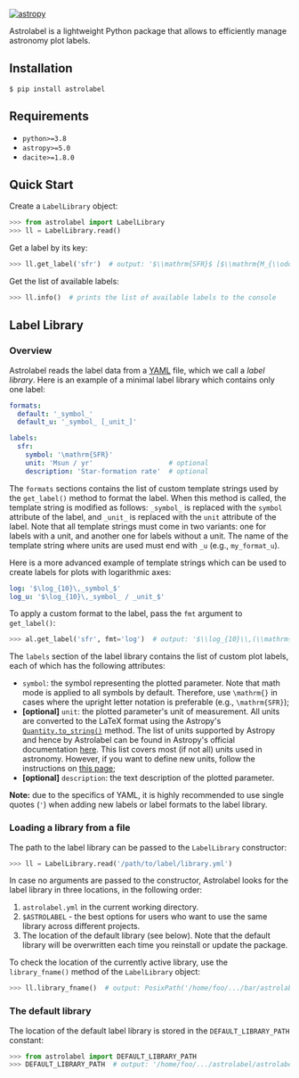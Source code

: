 [![astropy](http://img.shields.io/badge/powered%20by-AstroPy-orange.svg?style=flat)](http://www.astropy.org/)

Astrolabel is a lightweight Python package that allows to efficiently manage astronomy plot labels.

## Installation

```shell
$ pip install astrolabel
```

## Requirements

- `python>=3.8`
- `astropy>=5.0`
- `dacite>=1.8.0`

## Quick Start

Create a `LabelLibrary` object:

```python
>>> from astrolabel import LabelLibrary
>>> ll = LabelLibrary.read()
```

Get a label by its key:

```python
>>> ll.get_label('sfr')  # output: '$\\mathrm{SFR}$ [$\\mathrm{M_{\\odot}\\,yr^{-1}}$]'
```

Get the list of available labels:

```python
>>> ll.info()  # prints the list of available labels to the console
```

## Label Library

### Overview

Astrolabel reads the label data from a [YAML](https://yaml.org) file, which we call a _label library_. Here is an example of a minimal label library which contains only one label:

```yaml
formats:
  default: '_symbol_'
  default_u: '_symbol_ [_unit_]'

labels:
  sfr:
    symbol: '\mathrm{SFR}'
    unit: 'Msun / yr'                   # optional
    description: 'Star-formation rate'  # optional
```

The `formats` sections contains the list of custom template strings used by the `get_label()` method to format the label. When this method is called, the template string is modified as follows: `_symbol_` is replaced with the `symbol` attribute of the label, and `_unit_` is replaced with the `unit` attribute of the label.  Note that all template strings must come in two variants: one for labels with a unit, and another one for labels without a unit. The name of the template string where units are used must end with `_u` (e.g., `my_format_u`).

Here is a more advanced example of template strings which can be used to create labels for plots with logarithmic axes:
```yaml
log: '$\log_{10}\,_symbol_$'
log_u: '$\log_{10}\,_symbol_ / _unit_$'
```

To apply a custom format to the label, pass the `fmt` argument to `get_label()`:

```python
>>> al.get_label('sfr', fmt='log')  # output: '$\\log_{10}\\,(\\mathrm{SFR} / (\\mathrm{M_{\\odot}\\,yr^{-1}}))$'
```

The `labels` section of the label library contains the list of custom plot labels, each of which has the following attributes:

- `symbol`: the symbol representing the plotted parameter. Note that math mode is applied to all symbols by default. Therefore, use `\mathrm{}` in cases where the upright letter notation is preferable (e.g., `\mathrm{SFR}`);
- **\[optional\]** `unit`: the plotted parameter's unit of measurement. All units are converted to the LaTeX format using the Astropy's [`Quantity.to_string()`](https://docs.astropy.org/en/stable/api/astropy.units.Quantity.html#astropy.units.Quantity.to_string) method. The list of units supported by Astropy and hence by Astrolabel can be found in Astropy's official documentation [here](https://docs.astropy.org/en/stable/units/index.html). This list covers most (if not all) units used in astronomy. However, if you want to define new units, follow the instructions on [this page](https://docs.astropy.org/en/stable/units/combining_and_defining.html#defining-units);
- **\[optional\]** `description`: the text description of the plotted parameter.

**Note:** due to the specifics of YAML, it is highly recommended to use single quotes (`'`) when adding new labels or label formats to the label library.

### Loading a library from a file

The path to the label library can be passed to the `LabelLibrary` constructor:

```python
>>> ll = LabelLibrary.read('/path/to/label/library.yml')
```

In case no arguments are passed to the constructor, Astrolabel looks for the label library in three locations, in the following order:

1. `astrolabel.yml` in the current working directory.
2. `$ASTROLABEL` - the best options for users who want to use the same library across different projects.
3. The location of the default library (see below). Note that the default library will be overwritten each time you reinstall or update the package. 

To check the location of the currently active library, use the `library_fname()` method of the `LabelLibrary` object:

```python
>>> ll.library_fname()  # output: PosixPath('/home/foo/.../bar/astrolabel.yml')
```


### The default library

The location of the default label library is stored in the `DEFAULT_LIBRARY_PATH` constant:

```python
>>> from astrolabel import DEFAULT_LIBRARY_PATH
>>> DEFAULT_LIBRARY_PATH  # output: '/home/foo/.../astrolabel/astrolabel/data/astrolabel.yml'
```
